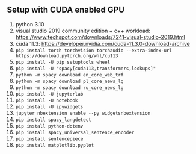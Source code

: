 ## Setup with CUDA enabled GPU

1. python 3.10
2. visual studio 2019 community edition + c++ workload: https://www.techspot.com/downloads/7241-visual-studio-2019.html
3. cuda 11.3: https://developer.nvidia.com/cuda-11.3.0-download-archive
4. `pip install torch torchvision torchaudio --extra-index-url https://download.pytorch.org/whl/cu113`
5. `pip install -U pip setuptools wheel`
6. `pip install -U "spacy[cuda113,transformers,lookups]"`
7. `python -m spacy download en_core_web_trf`
8. `python -m spacy download pl_core_news_lg`
9. `python -m spacy download ru_core_news_lg`
10. `pip install -U jupyterlab`
11. `pip install -U notebook`
12. `pip install -U ipywidgets`
13. `jupyter nbextension enable --py widgetsnbextension`
14. `pip install spacy_langdetect`
15. `pip install python-dotenv`
16. `pip install spacy_universal_sentence_encoder`
17. `pip install sentencepiece`
18. `pip install matplotlib.pyplot`
